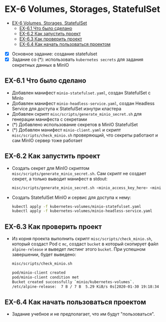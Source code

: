 # EX-6 Volumes, Storages, StatefulSet

* [EX-6 Volumes, Storages, StatefulSet](#ex-6-volumes-storages-statefulset)
  * [EX-6.1 Что было сделано](#ex-61-%d0%a7%d1%82%d0%be-%d0%b1%d1%8b%d0%bb%d0%be-%d1%81%d0%b4%d0%b5%d0%bb%d0%b0%d0%bd%d0%be)
  * [EX-6.2 Как запустить проект](#ex-62-%d0%9a%d0%b0%d0%ba-%d0%b7%d0%b0%d0%bf%d1%83%d1%81%d1%82%d0%b8%d1%82%d1%8c-%d0%bf%d1%80%d0%be%d0%b5%d0%ba%d1%82)
  * [EX-6.3 Как проверить проект](#ex-63-%d0%9a%d0%b0%d0%ba-%d0%bf%d1%80%d0%be%d0%b2%d0%b5%d1%80%d0%b8%d1%82%d1%8c-%d0%bf%d1%80%d0%be%d0%b5%d0%ba%d1%82)
  * [EX-6.4 Как начать пользоваться проектом](#ex-64-%d0%9a%d0%b0%d0%ba-%d0%bd%d0%b0%d1%87%d0%b0%d1%82%d1%8c-%d0%bf%d0%be%d0%bb%d1%8c%d0%b7%d0%be%d0%b2%d0%b0%d1%82%d1%8c%d1%81%d1%8f-%d0%bf%d1%80%d0%be%d0%b5%d0%ba%d1%82%d0%be%d0%bc)

* [x] Основное задание: создание statefulset
* [x] Задание со (*): использовать `kubernetes secrets` для задания секретных данных в MinIO

## EX-6.1 Что было сделано

* Добавлен манифест `minio-statefulset.yaml`, создан StatefulSet с MinIo
* Добавлен манифест `minio-headless-service.yaml`, создан Headless Service для доступа к StatefulSet изнутри кластера
* Добавлен скрипт `misc/scripts/generate_minio_secret.sh` для генерации манифеста с секретами
* (*) Добавлено использование секретов в MinIO StatefulSet
* (*) Добавлен манифест `minio-client.yaml` и скрипт `misc/scripts/check_minio.sh` проверяющий, что секреты работают и сам MinIO сервер тоже работает

## EX-6.2 Как запустить проект

* Создать секрет для MinIO скриптом `misc/scripts/generate_minio_secret.sh`. Сам скрипт не создает секрет, а только выводит манифест в stdout:

  ```bash
  misc/scripts/generate_minio_secret.sh <minio_access_key_here> <minio_secret_key_here> | kubectl apply -f -
  ```

* Создать StatefulSet MinIO и сервис для доступа к нему:

  ```bash
  kubectl apply -f kubernetes-volumes/minio-statefulset.yaml
  kubectl apply -f kubernetes-volumes/minio-headless-service.yaml
  ```

## EX-6.3 Как проверить проект

* Из корня проекта выполнить скрипт `misc/scripts/check_minio.sh`, который создаст Pod с `mc`, создаст `bucket` в который скопирует файл `alpine-release` и выведет листинг этого `bucket`. При успешном завершении, будет выведено:

  ```bash
  misc/scripts/check_minio.sh

  pod/minio-client created
  pod/minio-client condition met
  Bucket created successfully `minio/kubernetes-volumes`.
  /etc/alpine-release:  7 B / 7 B  5.29 KiB/s 0s[2020-01-30 19:18:34 UTC]      7B alpine-release
  ```

## EX-6.4 Как начать пользоваться проектом

* Задание учебное и не предполагает, что им будут "пользоваться".

